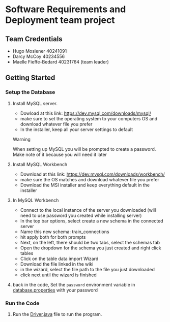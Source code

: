 # Software Requirements and Deployment team project

## Team Credentials

- Hugo Moslener 40241091
- Darcy McCoy 40234556
- Maelle Fieffe-Bedard 40231764 (team leader)

## Getting Started

### Setup the Database

1. Install MySQL server.
   - Dowload at this link: https://dev.mysql.com/downloads/mysql/
   - make sure to set the operating system to your computers OS and download whatever file you prefer
   - In the installer, keep all your server settings to default

    > [!WARNING]  
    > When setting up MySQL you will be prompted to create a password. Make note of it because you will need it later

1. Install MySQL Workbench
   - Download at this link: https://dev.mysql.com/downloads/workbench/
   - make sure the OS matches and download whatever file you prefer
   - Download the MSI installer and keep everything default in the installer

1. In MySQL Workbench
   - Connect to the local instance of the server you downloaded (will need to use password you created while installing server)
   - In the top bar options, select create a new schema in the connected server
   - Name this new schema: train_connections
   - hit apply both for both prompts
   - Next, on the left, there should be two tabs, select the schemas tab
   - Open the dropdown for the schema you just created and right click tables
   - Click on the table data import Wizard
   - Download the file linked in the wiki
   - in the wizard, select the file path to the file you just downloaded
   - click next until the wizard is finished

1. back in the code, Set the `password` environment variable in [database.properties](database.properties) with your password

### Run the Code

1. Run the [Driver.java](src/main/driver/Driver.java) file to run the program.
